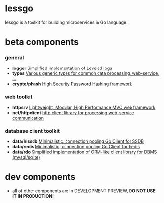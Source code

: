 # lessgo
lessgo is a toolkit for building microservices in Go language.


# beta components

### general
* **logger** [Simplified implementation of Leveled logs](<logger>)
* **types** [Various generic types for common data processing, web-service, ...](<types>)
* **crypto/phash** [High Security Password Hashing framework](<crypto/phash>)


### web toolkit
* **httpsrv** [Lightweight, Modular, High Performance MVC web framework](<httpsrv>)
* **net/httpclient** [http client library for processing web-service communication](<net/httpclient>)


### database client toolkit
* **data/hissdb** [Minimalistic, connection pooling Go Client for SSDB](<data/hissdb>)
* **data/redis** [Minimalistic, connection pooling Go Client for Redis](<data/redis>)
* **data/rdo** [Simplified implementation of ORM-like client library for DBMS (mysql/sqlite)](<data/rdo>)


# dev components
* all of other components are in DEVELOPMENT PREVIEW, **DO NOT USE IT IN PRODUCTION!**
